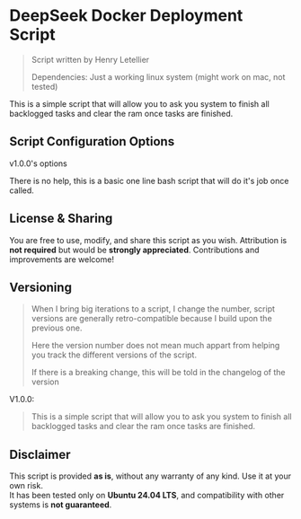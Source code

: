 # DeepSeek Docker Deployment Script

> Script written by Henry Letellier  
>
> Dependencies: Just a working linux system (might work on mac, not tested)

This is a simple script that will allow you to ask you system to finish all backlogged tasks and clear the ram once tasks are finished.

## Script Configuration Options  

v1.0.0's options

There is no help, this is a basic one line bash script that will do it's job once called.

## License & Sharing  

You are free to use, modify, and share this script as you wish. Attribution is **not required** but would be **strongly appreciated**. Contributions and improvements are welcome!  

## Versioning
>
> When I bring big iterations to a script, I change the number, script versions are generally retro-compatible because I build upon the previous one.
>
> Here the version number does not mean much appart from helping you track the different versions of the script.
>
> If there is a breaking change, this will be told in the changelog of the version

V1.0.0:
> This is a simple script that will allow you to ask you system to finish all backlogged tasks and clear the ram once tasks are finished.

## Disclaimer  

This script is provided **as is**, without any warranty of any kind. Use it at your own risk.  
It has been tested only on **Ubuntu 24.04 LTS**, and compatibility with other systems is **not guaranteed**.  
